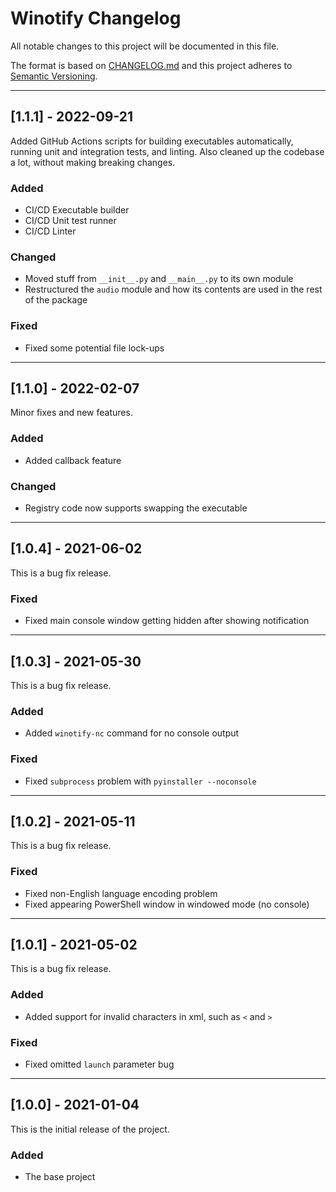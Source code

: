 # Winotify Changelog

All notable changes to this project will be documented in this file.

The format is based on [CHANGELOG.md][CHANGELOG.md]
and this project adheres to [Semantic Versioning][SemVer].

<!-- 
TEMPLATE

## [major.minor.patch] - yyyy-mm-dd

A message that notes the main changes in the update.

### Added

### Changed

### Deprecated

### Fixed

### Removed

### Security

_______________________________________________________________________________
 
-->

<!--
EXAMPLE

## [0.2.0] - 2021-06-02

Lorem Ipsum dolor sit amet.

### Added

- Cat pictures hidden in the library
- Added beeswax to the gears

### Changed

- Updated localisation files

-->

<!--
_______________________________________________________________________________

## [1.1.1] - 2022-09-21

Added GitHub Actions scripts for building executables automatically,
running unit and integration tests, and linting. Also cleaned up the
codebase a lot, without making breaking changes.

### Added

- CI/CD Executable builder
- CI/CD Unit test runner
- CI/CD Linter

### Changed

- Moved stuff from `__init__.py` and `__main__.py` to its own module
- Restructured the `audio` module and how its contents are used in the
  rest of the package

### Fixed

- Fixed some potential file lock-ups

-->

_______________________________________________________________________________

## [1.1.1] - 2022-09-21

Added GitHub Actions scripts for building executables automatically,
running unit and integration tests, and linting. Also cleaned up the
codebase a lot, without making breaking changes.

### Added

- CI/CD Executable builder
- CI/CD Unit test runner
- CI/CD Linter

### Changed

- Moved stuff from `__init__.py` and `__main__.py` to its own module
- Restructured the `audio` module and how its contents are used in the
  rest of the package

### Fixed

- Fixed some potential file lock-ups

_______________________________________________________________________________

## [1.1.0] - 2022-02-07

Minor fixes and new features.

### Added

- Added callback feature

### Changed

- Registry code now supports swapping the executable

_______________________________________________________________________________

## [1.0.4] - 2021-06-02

This is a bug fix release.

### Fixed

- Fixed main console window getting hidden after showing notification

_______________________________________________________________________________

## [1.0.3] - 2021-05-30

This is a bug fix release.

### Added

- Added `winotify-nc` command for no console output

### Fixed

- Fixed `subprocess` problem with `pyinstaller --noconsole`

_______________________________________________________________________________

## [1.0.2] - 2021-05-11

This is a bug fix release.

### Fixed

- Fixed non-English language encoding problem
- Fixed appearing PowerShell window in windowed mode (no console)

_______________________________________________________________________________

## [1.0.1] - 2021-05-02

This is a bug fix release.

### Added

- Added support for invalid characters in xml, such as `<` and `>`

### Fixed

- Fixed omitted `launch` parameter bug

_______________________________________________________________________________

## [1.0.0] - 2021-01-04

This is the initial release of the project.

### Added

- The base project

<!-- markdownlint-configure-file {
    "MD024": false
} -->
<!--
    MD024: No duplicate headings
-->

[CHANGELOG.md]: https://web.archive.org/web/20200714021150/https://changelog.md/
[SemVer]: http://semver.org/
